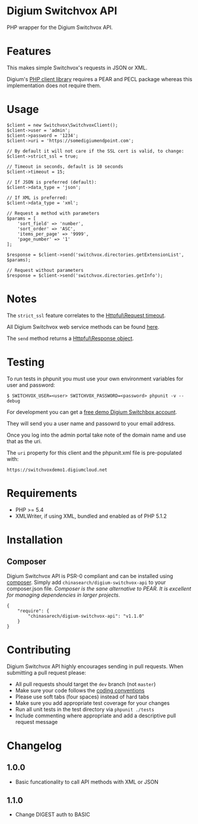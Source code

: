 # Digium Switchvox API

PHP wrapper for the Digium Switchvox API.

# Features
This makes simple Switchvox's requests in JSON or XML.

Digium's [PHP client library](http://developers.digium.com/switchvox/?pageView=phpLibrary) requires a PEAR and PECL package whereas this implementation does not require them.

# Usage

	$client = new Switchvox\SwitchvoxClient();
	$client->user = 'admin';
	$client->password = '1234';
	$client->uri = 'https://somedigiumendpoint.com';

	// By default it will not care if the SSL cert is valid, to change:
	$client->strict_ssl = true;

	// Timeout in seconds, default is 10 seconds
	$client->timeout = 15;

	// If JSON is preferred (default):
	$client->data_type = 'json';

	// If XML is preferred:
	$client->data_type = 'xml';

	// Request a method with parameters
	$params = [
		'sort_field' => 'number',
		'sort_order' => 'ASC',
		'items_per_page' => '9999',
		'page_number' => '1'
	];

	$response = $client->send('switchvox.directories.getExtensionList', $params);

	// Request without parameters
	$response = $client->send('switchvox.directories.getInfo');

# Notes
The `strict_ssl` feature correlates to the [Httpful\Request timeout](http://phphttpclient.com/docs/class-Httpful.Request.html#_withoutStrictSSL).

All Digium Switchvox web service methods can be found [here](http://developers.digium.com/switchvox/wiki/index.php/WebService_methods).

The `send` method returns a [Httpful\Response object](http://phphttpclient.com/docs/class-Httpful.Response.html).

# Testing
To run tests in phpunit you must use your own environment variables for user and password:

	$ SWITCHVOX_USER=<user> SWITCHVOX_PASSWORD=<password> phpunit -v --debug

For development you can get a [free demo Digium Switchbox account](https://www.digium.com/products/switchvox/free-demo).

They will send you a user name and passowrd to your email address.

Once you log into the admin portal take note of the domain name and use that as the uri.

The `uri` property for this client and the phpunit.xml file is pre-populated with:

`https://switchvoxdemo1.digiumcloud.net`

# Requirements
- PHP >= 5.4
- XMLWriter, if using XML, bundled and enabled as of PHP 5.1.2

# Installation

## Composer

Digium Switchvox API is PSR-0 compliant and can be installed using [composer](http://getcomposer.org/).  Simply add `chinasearch/digium-switchvox-api` to your composer.json file.  _Composer is the sane alternative to PEAR.  It is excellent for managing dependencies in larger projects_.

    {
        "require": {
            "chinasarech/digium-switchvox-api": "v1.1.0"
        }
    }

# Contributing

Digium Switchvox API highly encourages sending in pull requests.  When submitting a pull request please:

 - All pull requests should target the `dev` branch (not `master`)
 - Make sure your code follows the [coding conventions](http://pear.php.net/manual/en/standards.php)
 - Please use soft tabs (four spaces) instead of hard tabs
 - Make sure you add appropriate test coverage for your changes
 - Run all unit tests in the test directory via `phpunit ./tests`
 - Include commenting where appropriate and add a descriptive pull request message

# Changelog

## 1.0.0

 - Basic funcationality to call API methods with XML or JSON

## 1.1.0

 - Change DIGEST auth to BASIC